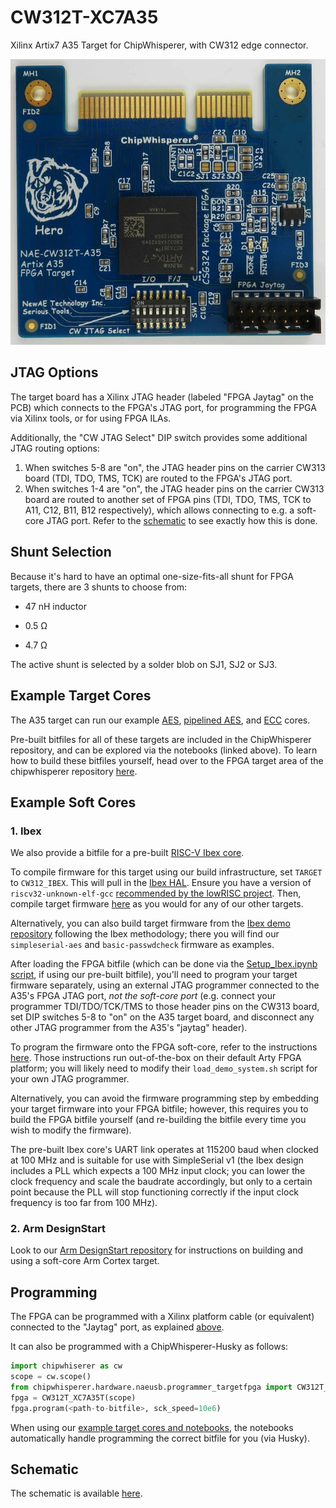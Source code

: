 # CW312T-XC7A35

Xilinx Artix7 A35 Target for ChipWhisperer, with CW312 edge connector.

![](Images/chipwhisperer-10-a35prod_jpg_md-xl.jpg)

## JTAG Options
The target board has a Xilinx JTAG header (labeled "FPGA Jaytag" on the PCB)
which connects to the FPGA's JTAG port, for programming the FPGA via Xilinx
tools, or for using FPGA ILAs.

Additionally, the "CW JTAG Select" DIP switch provides some additional JTAG
routing options:
1. When switches 5-8 are "on", the JTAG header pins on the carrier CW313
   board (TDI, TDO, TMS, TCK) are routed to the FPGA's JTAG port.
2. When switches 1-4 are "on", the JTAG header pins on the carrier CW313
   board are routed to another set of FPGA pins (TDI, TDO, TMS, TCK to A11,
   C12, B11, B12 respectively), which allows connecting to e.g. a
   soft-core JTAG port.
Refer to the [schematic](#schematic) to see exactly how this is done.

## Shunt Selection
Because it's hard to have an optimal one-size-fits-all shunt for FPGA
targets, there are 3 shunts to choose from:

* 47 nH inductor

* 0.5 &Omega;

* 4.7 &Omega;

The active shunt is selected by a solder blob on SJ1, SJ2 or SJ3.

## Example Target Cores
The A35 target can run our example 
[AES](https://github.com/newaetech/chipwhisperer-jupyter/blob/master/demos/PA_HW_CW305_1-Attacking_AES_on_an_FPGA.ipynb), 
[pipelined AES](https://github.com/newaetech/chipwhisperer-jupyter/blob/master/demos/CW305_AES_pipelined.ipynb), and 
[ECC](https://github.com/newaetech/chipwhisperer-jupyter/tree/master/courses/sca204) 
cores. 

Pre-built bitfiles for all of these targets are included in the
ChipWhisperer repository, and can be explored via the notebooks (linked
above). To learn how to build these bitfiles yourself, head over to the
FPGA target area of the chipwhisperer repository
[here](https://github.com/newaetech/chipwhisperer/tree/develop/firmware/fpgas).

## Example Soft Cores
### 1. Ibex
We also provide a bitfile for a pre-built 
[RISC-V Ibex core](https://github.com/lowRISC/ibex-demo-system).

To compile firmware for this target using our build infrastructure, set
`TARGET` to `CW312_IBEX`. This will pull in the 
[Ibex HAL](https://github.com/newaetech/chipwhisperer/tree/develop/firmware/mcu/hal/ibex).
Ensure you have a version of `riscv32-unknown-elf-gcc` [recommended by the
lowRISC project](https://github.com/lowRISC/lowrisc-toolchains/releases).
Then, compile target firmware 
[here](https://github.com/newaetech/chipwhisperer/tree/develop/firmware/mcu) 
as you would for any of our other targets.

Alternatively, you can also build target firmware from the 
[Ibex demo repository](https://github.com/lowRISC/ibex-demo-system#building-software)
following the Ibex methodology; there you will find our `simpleserial-aes` and
`basic-passwdcheck` firmware as examples.

After loading the FPGA bitfile (which can be done via the
[Setup\_Ibex.ipynb script](https://github.com/newaetech/chipwhisperer-jupyter/blob/master/Setup_Scripts/Setup_Ibex.ipynb), 
if using our pre-built bitfile), you'll need to program your target firmware
separately, using an external JTAG programmer connected to the A35's FPGA
JTAG port, *not the soft-core port* (e.g. connect your programmer
TDI/TDO/TCK/TMS to those header pins on the CW313 board, set DIP switches
5-8 to "on" on the A35 target board, and disconnect any other JTAG
programmer from the A35's "jaytag" header).

To program the firmware onto the FPGA soft-core, refer to the instructions
[here](https://github.com/lowRISC/ibex-demo-system#loading-an-application-to-the-programmed-fpga).
Those instructions run out-of-the-box on their default Arty FPGA platform;
you will likely need to modify their `load_demo_system.sh` script for your
own JTAG programmer.

Alternatively, you can avoid the firmware programming step by embedding your
target firmware into your FPGA bitfile; however, this requires you to build
the FPGA bitfile yourself (and re-building the bitfile every time you wish
to modify the firmware).

The pre-built Ibex core's UART link operates at 115200 baud when clocked at
100 MHz and is suitable for use with SimpleSerial v1 (the Ibex design
includes a PLL which expects a 100 MHz input clock; you can lower the clock
frequency and scale the baudrate accordingly, but only to a certain point
because the PLL will stop functioning correctly if the input clock frequency
is too far from 100 MHz).

### 2. Arm DesignStart
Look to our 
[Arm DesignStart repository](https://github.com/newaetech/CW305-Arm-DesignStart) 
for instructions on building and using a soft-core Arm Cortex target.


## Programming
The FPGA can be programmed with a Xilinx platform cable (or equivalent)
connected to the "Jaytag" port, as explained [above](#jtag-options).

It can also be programmed with a ChipWhisperer-Husky as follows:

```Python
import chipwhiserer as cw
scope = cw.scope()
from chipwhisperer.hardware.naeusb.programmer_targetfpga import CW312T_XC7A35T
fpga = CW312T_XC7A35T(scope)
fpga.program(<path-to-bitfile>, sck_speed=10e6)
```

When using our [example target cores and notebooks](#example-target-cores),
the notebooks automatically handle programming the correct bitfile for you
(via Husky).

## Schematic

The schematic is available
[here](https://github.com/newaetech/chipwhisperer-target-cw308t/blob/main/CW312T_XC7A35T/NAE-CW312T0XC7A35-04.PDF).

